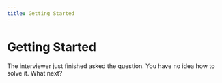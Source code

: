 ```yaml
---
title: Getting Started
--- 
```


# Getting Started

The interviewer just finished asked the question. You have no idea how to solve it. What next?
